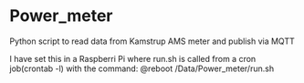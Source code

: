 # Power_meter
Python script to read data from Kamstrup AMS meter and publish via MQTT

I have set this in a Raspberri Pi where run.sh is called from a cron job(crontab -l) with the command: @reboot /Data/Power_meter/run.sh

